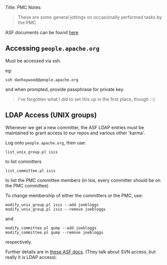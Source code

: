 Title: PMC Notes

[//]: # (content copied to _user-guide_xxx)

> These are some general jottings on occasionally performed tasks by the PMC

ASF documents can be found [here](http://www.apache.org/dev/pmc.html)

## Accessing `people.apache.org`

Must be accessed via ssh.

eg:

    ssh danhaywood@people.apache.org

and when prompted, provide passphrase for private key.

> I've forgotten what I did to set this up in the first place, though :-( 

## LDAP Access (UNIX groups)

Whenever we get a new committer, the ASF LDAP entries must be maintained to grant access to our repos and various other 'karma'.

Log onto `people.apache.org`, then use:

    list_unix_group.pl isis

to list committers

    list_committee.pl isis

to list the PMC committee members (in Isis, every committer should be on the PMC committee)

To change membership of either the committers or the PMC, use:

    modify_unix_group.pl isis --add joebloggs
    modify_unix_group.pl isis --remove joebloggs

and

    modify_committee.pl gump --add joebloggs
    modify_committee.pl gump --remove joebloggs

respectively.

Further details are in [these ASF docs](http://www.apache.org/dev/pmc.html#SVNaccess).  (They talk about SVN access, but really it is LDAP access).  

